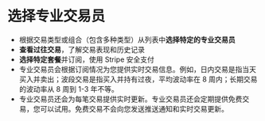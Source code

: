 # **选择专业交易员**
- 根据交易类型或组合（包含多种类型）从列表中**选择特定的专业交易员**
- **查看过往交易**，了解交易表现和历史记录
- **选择特定套餐**并订阅，使用 Stripe 安全支付
- 专业交易员会根据订阅情况为您提供实时交易信息。例如，日内交易是指当天买入并卖出；波段交易是指买入并持有过夜，平均波动率在 8 周内；长期交易的波动率从 8 周到 1-3 年不等。
- 专业交易员还会为每笔交易提供实时更新。专业交易员还会定期提供免费交易，您可以试用。免费交易不会向您发送推送通知和实时交易更新。

